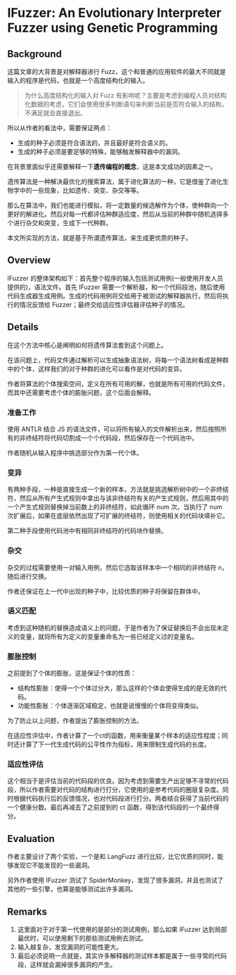 # IFuzzer: An Evolutionary Interpreter Fuzzer using Genetic Programming

## Background

这篇文章的大背景是对解释器进行 Fuzz，这个和普通的应用软件的最大不同就是输入的程序是代码，也就是一个高度结构化的输入。

> 为什么高度结构化的输入对 Fuzz 有影响呢？主要是考虑到编程人员对结构化数据的考虑，它们会使用很多判断语句来判断当前是否符合输入的结构，不满足就会直接退出。

所以从作者的看法中，需要保证两点：

* 生成的种子必须是符合语法的，并且最好是符合语义的。
* 生成的种子必须是要足够的特殊，能够触发解释器中的漏洞。

在背景里面似乎还需要解释一下**遗传编程的概念**，这是本文成功的因素之一。

遗传算法是一种解决最优化的搜索算法，属于进化算法的一种，它是借鉴了进化生物学中的一些现象，比如遗传、突变、杂交等等。

那么在算法中，我们也能进行模拟，将一定数量的候选解作为个体，使种群向一个更好的解进化。然后对每一代都评估种群适应度，然后从当前的种群中随机选择多个进行杂交和突变，生成下一代种群。

本文所实现的方法，就是基于所谓遗传算法，来生成更优质的种子。

## Overview

IFuzzer 的整体架构如下：首先整个程序的输入包括测试用例(一般使用开发人员提供的)，语法文件。首先 IFuzzer 需要一个解析器，和一个代码段池，随后使用代码生成器生成用例。生成的代码用例将交给用于被测试的解释器执行，然后将执行的情况反馈给 Fuzzer；最终交给适应性评估器评估种子的情况。

## Details

在这个方法中核心是阐明如何将遗传算法套到这个问题上。

在该问题上，代码文件通过解析可以生成抽象语法树，将每一个语法树看成是种群中的个体，这样我们的对于种群的进化可以看作是对代码的变异。

作者将算法的个体搜索空间，定义在所有可用的解，也就是所有可用的代码文件，而其中还需要考虑个体的膨胀问题，这个后面会解释。

### 准备工作

使用 ANTLR 结合 JS 的语法文件，可以将所有输入的文件解析出来，然后按照所有的非终结符将代码切割成一个个代码段，然后保存在一个代码池中。

作者随机从输入程序中挑选部分作为第一代个体。

### 变异

有两种手段，一种是直接生成一个新的样本，方法就是挑选解析树中的一个非终结符，然后从所有产生式规则中拿出与该非终结符有关的产生式规则，然后用其中的一个产生式规则替换掉当前数上的非终结符，如此循环 num 次。当执行了 num 次扩展后，如果在底层依然出现了可扩展的终结符，则使用相关的代码块填补它。

第二种手段使用代码池中有相同非终结符的代码块作替换。

### 杂交

杂交的过程需要使用一对输入用例，然后它选取该样本中一个相同的非终结符 n，随后进行交换。

作者还保证在上一代中出现的种子中，比较优质的种子将保留在群体中。

### 语义匹配

考虑到这种随机的替换造成语义上的问题，于是作者为了保证替换后不会出现未定义的变量，就将所有为定义的变量重命名为一些已经定义过的变量名。

### 膨胀控制

之前提到了个体的膨胀，这是保证个体的性质：

* 结构性膨胀：使得一个个体过分大，那么这样的个体会使得生成的是无效的代码。
* 功能性膨胀：个体逐渐区域稳定，也就是说慢慢的个体将变得类似。

为了防止以上问题，作者提出了膨胀控制的方法。

在适应性评估中，作者计算了一个ct的函数，用来衡量某个样本的适应性程度；同时还计算了下一代生成代码的公平性作为指标，用来限制生成代码的长度。

### 适应性评估

这个相当于是评估当前的代码段的优良。因为考虑到需要生产出足够不寻常的代码段，所以作者需要对代码的结构进行打分，它使用的是参考代码的圈层复杂度。同时根据代码执行后的反馈情况，也对代码段进行打分。两者结合获得了当前代码的一个健康分数。最后再减去了之前提到的 ct 函数，得到该代码段的一个最终得分。

## Evaluation

作者主要设计了两个实验，一个是和 LangFuzz 进行比较，比它优质的同时，能够发现它不能发现的一些漏洞。

另外作者使用 IFuzzer 测试了 SpiderMonkey，发现了很多漏洞，并且也测试了其他的一些引擎，也算是能够测试出许多漏洞。

## Remarks

1. 这里面对于对于第一代使用的是部分的测试用例，那么如果 IFuzzer 达到局部最优时，可以使用剩下的那些测试用例去测试。
2. 输入越复杂，发现漏洞的可能性更大。
3. 最后必须说明一点就是，其实许多解释器的测试样本都是属于一些寻常的代码段，这样就会漏掉很多漏洞的产生。

